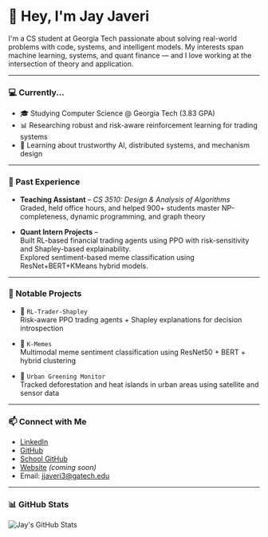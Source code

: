 # 👋 Hey, I'm Jay Javeri

I'm a CS student at Georgia Tech passionate about solving real-world problems with code, systems, and intelligent models. My interests span machine learning, systems, and quant finance — and I love working at the intersection of theory and application.

---

### 💻 Currently...

- 🎓 Studying Computer Science @ Georgia Tech (3.83 GPA)
- 📊 Researching robust and risk-aware reinforcement learning for trading systems
- 🧠 Learning about trustworthy AI, distributed systems, and mechanism design

---

### 🧠 Past Experience

- **Teaching Assistant** – *CS 3510: Design & Analysis of Algorithms*  
  Graded, held office hours, and helped 900+ students master NP-completeness, dynamic programming, and graph theory

- **Quant Intern Projects** –  
  Built RL-based financial trading agents using PPO with risk-sensitivity and Shapley-based explainability.  
  Explored sentiment-based meme classification using ResNet+BERT+KMeans hybrid models.

---

### 📂 Notable Projects

- 🔁 `RL-Trader-Shapley`  
  Risk-aware PPO trading agents + Shapley explanations for decision introspection

- 🎨 `K-Memes`  
  Multimodal meme sentiment classification using ResNet50 + BERT + hybrid clustering

- 🌿 `Urban Greening Monitor`  
  Tracked deforestation and heat islands in urban areas using satellite and sensor data

---

### 📫 Connect with Me

- [LinkedIn](https://www.linkedin.com/in/jayjaveri2711)
- [GitHub](https://github.com/JayJaveri2711)
- [School GitHub](https://github.com/jjaveri3)
- [Website](https://jayjaveri2711.github.io) *(coming soon)*
- Email: jjaveri3@gatech.edu

---

### 📊 GitHub Stats

![Jay's GitHub Stats](https://github-readme-stats.vercel.app/api?username=JayJaveri2711&show_icons=true&theme=default)
